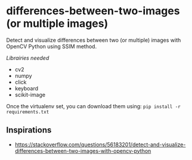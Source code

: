 # differences-between-two-images (or multiple images)
Detect and visualize differences between two (or multiple) images with OpenCV Python using SSIM method.

*Librairies needed*
- cv2
- numpy
- click
- keyboard
- scikit-image

Once the virtualenv set, you can download them using:
`pip install -r requirements.txt`

## Inspirations
- https://stackoverflow.com/questions/56183201/detect-and-visualize-differences-between-two-images-with-opencv-python 
 
